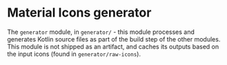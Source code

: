 # Material Icons generator

The `generator` module, in `generator/` - this module processes and generates Kotlin source files as part of the build step of the other modules. This module is not shipped as an artifact, and caches its outputs based on the input icons (found in `generator/raw-icons`).